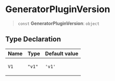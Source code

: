 # GeneratorPluginVersion

> `const` **GeneratorPluginVersion**: `object`

## Type Declaration

<table>
<thead>
<tr>
<th>Name</th>
<th>Type</th>
<th>Default value</th>
</tr>
</thead>
<tbody>
<tr>
<td>

<a id="v1"></a> `V1`

</td>
<td>

`"v1"`

</td>
<td>

`'v1'`

</td>
</tr>
</tbody>
</table>
